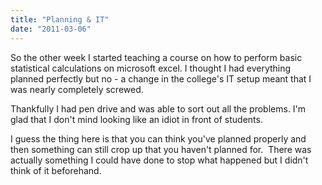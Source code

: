 ```yaml
---
title: "Planning & IT"
date: "2011-03-06"
---
```

<p>So the other week I started teaching a course on how to perform basic statistical calculations on microsoft excel. I thought I had everything planned perfectly but no - a change in the college's IT setup meant that I was nearly completely screwed.</p>
<p>Thankfully I had pen drive and was able to sort out all the problems. I'm glad that I don't mind looking like an idiot in front of students.</p>
<p>I guess the thing here is that you can think you've planned properly and then something can still crop up that you haven't planned for.  There was actually something I could have done to stop what happened but I didn't think of it beforehand.</p>
